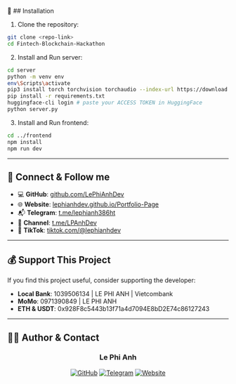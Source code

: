 🚀 ## Installation

1. Clone the repository:
```bash
git clone <repo-link>
cd Fintech-Blockchain-Hackathon
```

2. Install and Run server:
```bash
cd server
python -m venv env
env\Scripts\activate
pip3 install torch torchvision torchaudio --index-url https://download.pytorch.org/whl/cu118
pip install -r requirements.txt
huggingface-cli login # paste your ACCESS TOKEN in HuggingFace
python server.py
```

3. Install and Run frontend:
```bash
cd ../frontend
npm install
npm run dev
```

---

## 📡 Connect & Follow me

* 💻 **GitHub**: [github.com/LePhiAnhDev](https://github.com/LePhiAnhDev)
* 🌐 **Website**: [lephianhdev.github.io/Portfolio-Page](https://lephianhdev.github.io/Portfolio-Page)
* 📬 **Telegram**: [t.me/lephianh386ht](https://t.me/lephianh386ht)
* 👥 **Channel**: [t.me/LPAnhDev](https://t.me/LPAnhDev)
* 🎥 **TikTok**: [tiktok.com/@lephianhdev](https://tiktok.com/@lephianhdev)

---

## 💰 Support This Project
If you find this project useful, consider supporting the developer:
- **Local Bank**: 1039506134 | LE PHI ANH | Vietcombank
- **MoMo**: 0971390849 | LE PHI ANH
- **ETH & USDT**: 0x928F8c5443b13f71a4d7094E8bD2E74c86127243

---

## 👨‍💻 Author & Contact
<div align="center">
  <h3>Le Phi Anh</h3>
</div>
<div align="center">
  <a href="https://github.com/LePhiAnhDev" target="_blank"><img src="https://img.shields.io/badge/GitHub-100000?style=for-the-badge&logo=github&logoColor=white" alt="GitHub"></a>
  <a href="https://t.me/lephianh386ht" target="_blank"><img src="https://img.shields.io/badge/Telegram-2CA5E0?style=for-the-badge&logo=telegram&logoColor=white" alt="Telegram"></a>
  <a href="https://lephianh.id.vn/" target="_blank"><img src="https://img.shields.io/badge/Website-FF7139?style=for-the-badge&logo=Firefox-Browser&logoColor=white" alt="Website"></a>
</div>
